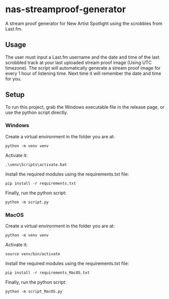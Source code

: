# nas-streamproof-generator
A stream proof generator for New Artist Spotlight using the scrobbles from Last.fm.

## Usage

The user must input a Last.fm username and the date and time of the last scrobbled track at your last uploaded stream proof image (Using UTC timezone). The script will automatically generate a stream proof image for every 1 hour of listening time. Next time it will remember the date and time for you.


## Setup
To run this project, grab the Windows executable file in the release page, or use the python script directly.

### Windows
Create a virtual environment in the folder you are at:

```
python -m venv venv
```
Activate it:

```
.\venv\Scripts\activate.bat
```

Install the required modules using the requirements.txt file:

```
pip install -r requirements.txt
```

Finally, run the python script:

```
python -m script.py
```
### MacOS
Create a virtual environment in the folder you are at:

```
python -m venv venv
```

Activate it:

```
source venv/bin/activate
```

Install the required modules using the requirements.txt file:

```
pip install -r requirements_MacOS.txt
```

Finally, run the python script:

```
python -m script_MacOS.py
```
